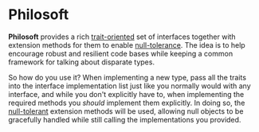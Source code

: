 # Philosoft

**Philosoft** provides a rich [trait-oriented](https://dev.to/entomy/real-traits-in-c-4fpk) set of interfaces together with extension methods for them to enable [null-tolerance](https://dev.to/entomy/avoiding-nulls-with-extension-methods-3mkc). The idea is to help encourage robust and resilient code bases while keeping a common framework for talking about disparate types.

So how do you use it? When implementing a new type, pass all the traits into the interface implementation list just like you normally would with any interface, and while you don't explicitly have to, when implementing the required methods you _should_ implement them explicitly. In doing so, the [null-tolerant](https://dev.to/entomy/avoiding-nulls-with-extension-methods-3mkc) extension methods will be used, allowing null objects to be gracefully handled while still calling the implementations you provided.